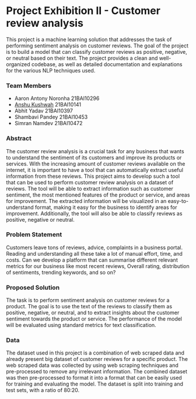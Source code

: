 # Project Exhibition II - Customer review analysis

This project is a machine learning solution that addresses the task of performing sentiment analysis on customer reviews. The goal of the project is to build a model that can classify customer reviews as positive, negative, or neutral based on their text. The project provides a clean and well-organized codebase, as well as detailed documentation and explanations for the various NLP techniques used.

### Team Members
-   Aaron Antony Noronha 21BAI10296
-   [Anshu Kushwah](https://www.linkedin.com/in/anshu-kushwah-59851121b/) 21BAI10141
-   Abhit Yadav 21BAI10397
-   Shambavi Pandey 21BAI10453
-   Simran Namdev 21BAI10472

### Abstract 

The customer review analysis is a crucial task for any business that wants to understand the sentiment of its customers and improve its products or services. With the increasing amount of customer reviews available on the internet, it is important to have a tool that can automatically extract useful information from these reviews. This project aims to develop such a tool that can be used to perform customer review analysis on a dataset of reviews. The tool will be able to extract information such as customer sentiment, the most mentioned features of the product or service, and areas for improvement. The extracted information will be visualized in an easy-to-understand format, making it easy for the business to identify areas for improvement. Additionally, the tool will also be able to classify reviews as positive, negative or neutral.

### Problem Statement

Customers leave tons of reviews, advice, complaints in a business portal. Reading and understanding all these take a lot of manual effort, time, and costs. Can we develop a platform that can summarise different relevant metrics for our business like most recent reviews, Overall rating, distribution of sentiments, trending keywords, and so on?

### Proposed Solution

The task is to perform sentiment analysis on customer reviews for a product. The goal is to use the text of the reviews to classify them as positive, negative, or neutral, and to extract insights about the customer sentiment towards the product or service. The performance of the model will be evaluated using standard metrics for text classification.

### Data

The dataset used in this project is a combination of web scraped data and already present big dataset of customer reviews for a specific product. The web scraped data was collected by using web scraping techniques and pre-processed to remove any irrelevant information. The combined dataset was then pre-processed to format it into a format that can be easily used for training and evaluating the model. The dataset is split into training and test sets, with a ratio of 80:20.
